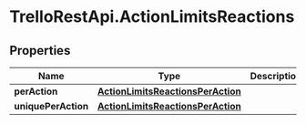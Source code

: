 # TrelloRestApi.ActionLimitsReactions

## Properties

Name | Type | Description | Notes
------------ | ------------- | ------------- | -------------
**perAction** | [**ActionLimitsReactionsPerAction**](ActionLimitsReactionsPerAction.md) |  | [optional] 
**uniquePerAction** | [**ActionLimitsReactionsPerAction**](ActionLimitsReactionsPerAction.md) |  | [optional] 


